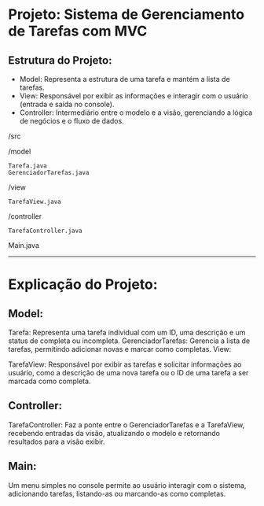 # Projeto: Sistema de Gerenciamento de Tarefas com MVC

## Estrutura do Projeto:

- Model: Representa a estrutura de uma tarefa e mantém a lista de tarefas.
- View: Responsável por exibir as informações e interagir com o usuário (entrada e saída no console).
- Controller: Intermediário entre o modelo e a visão, gerenciando a lógica de negócios e o fluxo de dados.

/src

  /model

    Tarefa.java
    GerenciadorTarefas.java
  
  /view
  
    TarefaView.java
  
  /controller
  
    TarefaController.java

Main.java

---

# Explicação do Projeto:

## Model:

Tarefa: Representa uma tarefa individual com um ID, uma descrição e um status de completa ou incompleta.
GerenciadorTarefas: Gerencia a lista de tarefas, permitindo adicionar novas e marcar como completas.
View:

TarefaView: Responsável por exibir as tarefas e solicitar informações ao usuário, como a descrição de uma nova tarefa ou o ID de uma tarefa a ser marcada como completa.

## Controller:

TarefaController: Faz a ponte entre o GerenciadorTarefas e a TarefaView, recebendo entradas da visão, atualizando o modelo e retornando resultados para a visão exibir.

## Main:

Um menu simples no console permite ao usuário interagir com o sistema, adicionando tarefas, listando-as ou marcando-as como completas.
